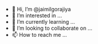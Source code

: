 - 👋 Hi, I’m @jaimilgorajiya
- 👀 I’m interested in ...
- 🌱 I’m currently learning ...
- 💞️ I’m looking to collaborate on ...
- 📫 How to reach me ...

<!---
jaimilgorajiya/jaimilgorajiya is a ✨ special ✨ repository because its `README.md` (this file) appears on your GitHub profile.
You can click the Preview link to take a look at your changes.
--->
